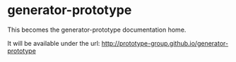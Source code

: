 generator-prototype
===================

This becomes the generator-prototype documentation home.

It will be available under the url: 
http://prototype-group.github.io/generator-prototype
